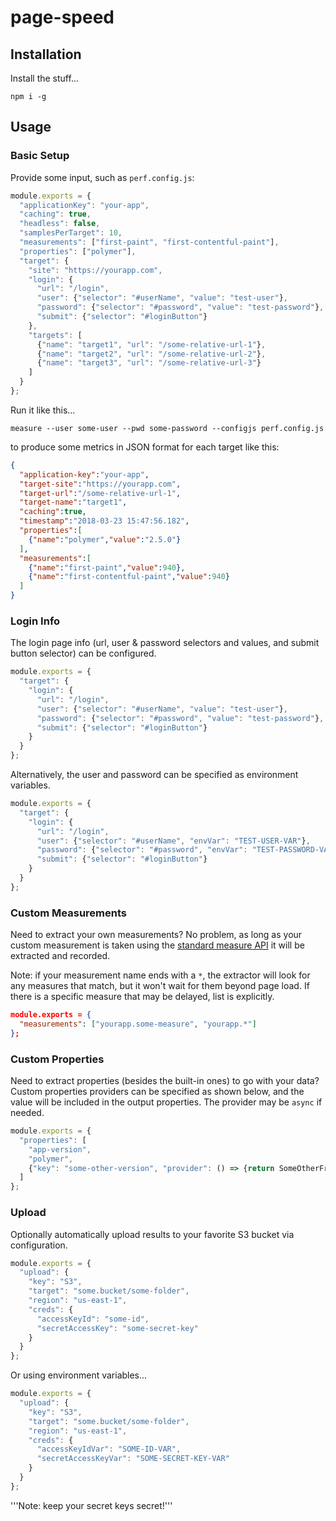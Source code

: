 # page-speed

## Installation

Install the stuff...
```shell
npm i -g
```

## Usage

### Basic Setup

Provide some input, such as `perf.config.js`:
```js
module.exports = {
  "applicationKey": "your-app",
  "caching": true,
  "headless": false,
  "samplesPerTarget": 10,
  "measurements": ["first-paint", "first-contentful-paint"],
  "properties": ["polymer"],
  "target": {
    "site": "https://yourapp.com",
    "login": {
      "url": "/login",
      "user": {"selector": "#userName", "value": "test-user"},
      "password": {"selector": "#password", "value": "test-password"},
      "submit": {"selector": "#loginButton"}
    },
    "targets": [
      {"name": "target1", "url": "/some-relative-url-1"},
      {"name": "target2", "url": "/some-relative-url-2"},
      {"name": "target3", "url": "/some-relative-url-3"}
    ]
  }
};
```

Run it like this...
```shell
measure --user some-user --pwd some-password --configjs perf.config.js
```

to produce some metrics in JSON format for each target like this:
```json
{
  "application-key":"your-app",
  "target-site":"https://yourapp.com",
  "target-url":"/some-relative-url-1",
  "target-name":"target1",
  "caching":true,
  "timestamp":"2018-03-23 15:47:56.182",
  "properties":[
    {"name":"polymer","value":"2.5.0"}
  ],
  "measurements":[
    {"name":"first-paint","value":940},
    {"name":"first-contentful-paint","value":940}
  ]
}
```

### Login Info

The login page info (url, user & password selectors and values, and submit button selector) can be configured.

```js
module.exports = {
  "target": {
    "login": {
      "url": "/login",
      "user": {"selector": "#userName", "value": "test-user"},
      "password": {"selector": "#password", "value": "test-password"},
      "submit": {"selector": "#loginButton"}
    }
  }
};
```

Alternatively, the user and password can be specified as environment variables.

```js
module.exports = {
  "target": {
    "login": {
      "url": "/login",
      "user": {"selector": "#userName", "envVar": "TEST-USER-VAR"},
      "password": {"selector": "#password", "envVar": "TEST-PASSWORD-VAR"},
      "submit": {"selector": "#loginButton"}
    }
  }
};
```

### Custom Measurements

Need to extract your own measurements?  No problem, as long as your custom measurement is taken using the [standard measure API](https://developer.mozilla.org/en-US/docs/Web/API/Performance/measure) it will be extracted and recorded.  

Note: if your measurement name ends with a `*`, the extractor will look for any measures that match, but it won't wait for them beyond page load. If there is a specific measure that may be delayed, list is explicitly.
```json
module.exports = {
  "measurements": ["yourapp.some-measure", "yourapp.*"]
};
```

### Custom Properties

Need to extract properties (besides the built-in ones) to go with your data? Custom properties providers can be specified as shown below, and the value will be included in the output properties. The provider may be `async` if needed.
```js
module.exports = {
  "properties": [
    "app-version",
    "polymer",
    {"key": "some-other-version", "provider": () => {return SomeOtherFramework.version;}}
  ]
};
```

### Upload

Optionally automatically upload results to your favorite S3 bucket via configuration.
```js
module.exports = {
  "upload": {
    "key": "S3",
    "target": "some.bucket/some-folder",
    "region": "us-east-1",
    "creds": {
      "accessKeyId": "some-id",
      "secretAccessKey": "some-secret-key"
    }
  }
};
```
Or using environment variables...
```js
module.exports = {
  "upload": {
    "key": "S3",
    "target": "some.bucket/some-folder",
    "region": "us-east-1",
    "creds": {
      "accessKeyIdVar": "SOME-ID-VAR",
      "secretAccessKeyVar": "SOME-SECRET-KEY-VAR"
    }
  }
};
```

'''Note: keep your secret keys secret!'''
